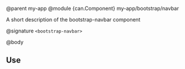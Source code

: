 @parent my-app
@module {can.Component} my-app/bootstrap/navbar <bootstrap-navbar>

A short description of the bootstrap-navbar component

@signature `<bootstrap-navbar>`

@body

## Use

